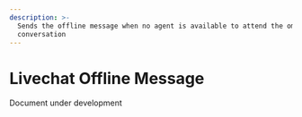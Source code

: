 ```yaml
---
description: >-
  Sends the offline message when no agent is available to attend the omnichannel
  conversation
---
```


# Livechat Offline Message

Document under development 


